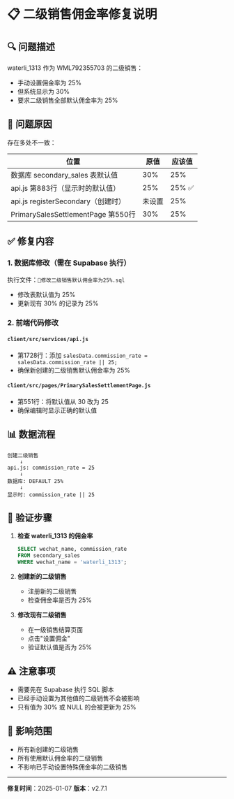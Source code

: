 # 📋 二级销售佣金率修复说明

## 🔍 问题描述

waterli_1313 作为 WML792355703 的二级销售：
- 手动设置佣金率为 25%
- 但系统显示为 30%
- 要求二级销售全部默认佣金率为 25%

## 🎯 问题原因

存在多处不一致：

| 位置 | 原值 | 应该值 |
|-----|------|--------|
| 数据库 secondary_sales 表默认值 | 30% | 25% |
| api.js 第883行（显示时的默认值） | 25% | 25% ✅ |
| api.js registerSecondary（创建时） | 未设置 | 25% |
| PrimarySalesSettlementPage 第550行 | 30% | 25% |

## ✅ 修复内容

### 1. 数据库修改（需在 Supabase 执行）
执行文件：`🔧修改二级销售默认佣金率为25%.sql`
- 修改表默认值为 25%
- 更新现有 30% 的记录为 25%

### 2. 前端代码修改

#### `client/src/services/api.js`
- 第1728行：添加 `salesData.commission_rate = salesData.commission_rate || 25;`
- 确保新创建的二级销售默认佣金率为 25%

#### `client/src/pages/PrimarySalesSettlementPage.js`
- 第551行：将默认值从 30 改为 25
- 确保编辑时显示正确的默认值

## 📊 数据流程

```
创建二级销售
    ↓
api.js: commission_rate = 25
    ↓
数据库: DEFAULT 25%
    ↓
显示时: commission_rate || 25
```

## 🔧 验证步骤

1. **检查 waterli_1313 的佣金率**
   ```sql
   SELECT wechat_name, commission_rate 
   FROM secondary_sales 
   WHERE wechat_name = 'waterli_1313';
   ```

2. **创建新的二级销售**
   - 注册新的二级销售
   - 检查佣金率是否为 25%

3. **修改现有二级销售**
   - 在一级销售结算页面
   - 点击"设置佣金"
   - 验证默认值是否为 25%

## ⚠️ 注意事项

- 需要先在 Supabase 执行 SQL 脚本
- 已经手动设置为其他值的二级销售不会被影响
- 只有值为 30% 或 NULL 的会被更新为 25%

## 📝 影响范围

- 所有新创建的二级销售
- 所有使用默认佣金率的二级销售
- 不影响已手动设置特殊佣金率的二级销售

---

**修复时间**：2025-01-07
**版本**：v2.7.1
